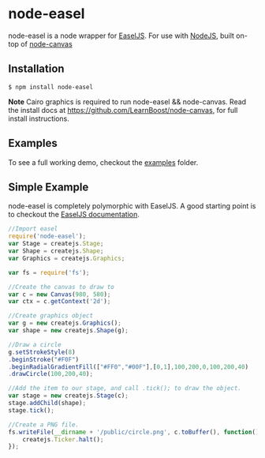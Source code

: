 # node-easel

node-easel is a node wrapper for [EaselJS](https://github.com/CreateJS/EaselJS).
For use with [NodeJS](http://nodejs.org), built on-top of [node-canvas](https://github.com/LearnBoost/node-canvas)

## Installation

	$ npm install node-easel

**Note**
Cairo graphics is required to run node-easel && node-canvas.
Read the install docs at https://github.com/LearnBoost/node-canvas, for full install instructions.

## Examples

To see a full working demo, checkout the [examples](examples/) folder.


## Simple Example

node-easel is completely polymorphic with EaselJS. A good starting point is to checkout the [EaselJS documentation](http://createjs.com/Docs/EaselJS/).

```javascript
//Import easel
require('node-easel');
var Stage = createjs.Stage;
var Shape = createjs.Shape;
var Graphics = createjs.Graphics;

var fs = require('fs');

//Create the canvas to draw to
var c = new Canvas(980, 580);
var ctx = c.getContext('2d');

//Create graphics object
var g = new createjs.Graphics();
var shape = new createjs.Shape(g);

//Draw a circle
g.setStrokeStyle(8)
.beginStroke("#F0F")
.beginRadialGradientFill(["#FF0","#00F"],[0,1],100,200,0,100,200,40)
.drawCircle(100,200,40);

//Add the item to our stage, and call .tick(); to draw the object.
var stage = new createjs.Stage(c);
stage.addChild(shape);
stage.tick();

//Create a PNG file.
fs.writeFile(__dirname + '/public/circle.png', c.toBuffer(), function() {
	createjs.Ticker.halt();
});
```
